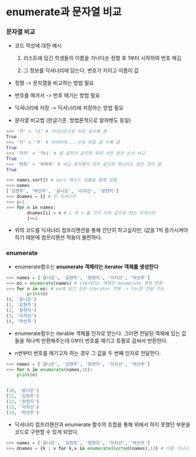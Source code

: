 # enumerate과 문자열 비교

### 문자열 비교

-   코드 작성에 대한 예시

    1. 리스트에 담긴 학생들의 이름을 가나다순 정렬 후 1부터 시작하여 번호 매김

    2. 그 정보를 딕셔너리에 담는다. 번호가 키이고 이름이 값

-   정렬 -> 문자열을 비교하는 방법 필요

-   번호를 매겨서 -> 번호 매기는 방법 필요

-   딕셔너리에 저장 -> 딕셔너리에 저장하는 방법 필요

-   문자열 비교법 (한글기준. 방법론적으로 알파벳도 동일)

```python
>>> '가' < '나' # 가나다순으로 뒤로 갈수록 큼
True
>>> '가' < '구' # 아야어여....우유 뒤로 갈 수록 큼
True
>>> '가가' < '가나' # 앞 글자가 같으면 뒤의 사전 편찬 순서 비교
True
>>> '하하' < '하하하' # 비교 문자열이 모두 같으면 하나라도 많은 것이 큼
True
```

```python
>>> names.sort() # sort 메소드 호출을 통해 정렬
>>> names
['김현주', '박선주', '윤나은', '이지선', '장현지']
>>> dnames = {} # 빈 딕셔너리
>>> i=1
>>> for n in names:
        dnames[i] = n # i 와 n 을 각각 키와 값으로 하는 딕셔너리
        i+=1
```

-   위의 코드를 딕셔너리 컴프리헨션을 통해 간단히 하고싶지만, i값을 1씩 증가시켜야 하기 때문에 컴프리헨션 적용이 불편하다.

### enumerate

-   enumerate함수는 **enumerate 객체라는 iterator 객체를 생성한다**

```python
>>> names = ['윤나은', '김현주', '장현지', '이지선', '박선주']
>>> eo = enumerate(names) # iterator 객체인 enumerate 객체 반환
>>> for n in eo: # eo에 담긴 것은 iterator 객체 -> for문 전달 가능
        print(n)
(0, '윤나은')
(1, '김현주')
(2, '장현지')
(3, '이지선')
(4, '박선주')
```

-   enumerate함수는 iterable 객체를 인자로 받는다. 그러면 전달된 객체에 있는 값들을 하나씩 반환해주는데 0부터 번호를 매기고 튜플로 감싸서 반환한다.

-   n번부터 번호를 매기고자 하는 경우 그 값을 두 번째 인자로 전달한다.

```python
>>> names = ['윤나은', '김현주', '장현지', '이지선', '박선주']
>>> for n in enumerate(names,10):
	print(n)


(10, '윤나은')
(11, '김현주')
(12, '장현지')
(13, '이지선')
(14, '박선주')
```

-   딕셔너리 컴프리헨션과 enumerate 함수의 조합을 통해 위에서 하지 못했던 부분을 코드로 구현할 수 있게 되었다.

```python
>>> names = ['윤나은', '김현주', '장현지', '이지선', '박선주']
>>> dnames = {k : v for k,v in enumerate(sorted(names),1)} # 이름 가나다 정렬 -> 1부터 시작하여 enumerate -> 튜플 언패킹
```
